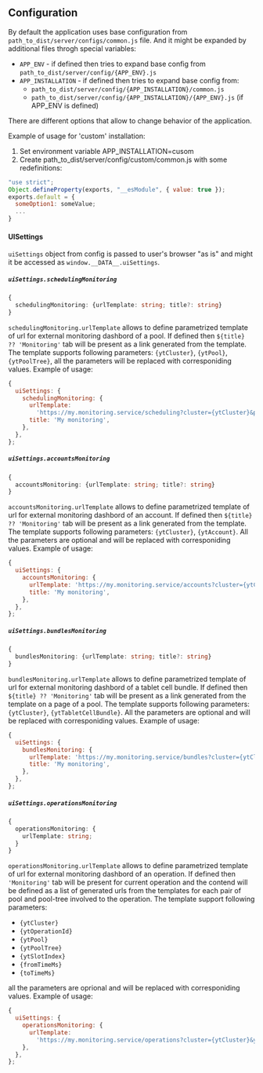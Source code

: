 ## Configuration

By default the application uses base configuration from `path_to_dist/server/configs/common.js` file. And it might be expanded by additional files throgh special variables:

- `APP_ENV` - if defined then tries to expand base config from `path_to_dist/server/config/{APP_ENV}.js`
- `APP_INSTALLATION` - if defined then tries to expand base config from:
  - `path_to_dist/server/config/{APP_INSTALLATION}/common.js`
  - `path_to_dist/server/config/{APP_INSTALLATION}/{APP_ENV}.js` (if APP_ENV is defined)

There are different options that allow to change behavior of the application.

Example of usage for 'custom' installation:

1. Set environment variable APP_INSTALLATION=cusom
2. Create path_to_dist/server/config/custom/common.js with some redefinitions:

```js
"use strict";
Object.defineProperty(exports, "__esModule", { value: true });
exports.default = {
  someOption1: someValue;
  ...
}
```

#### UISettings

`uiSettings` object from config is passed to user's browser "as is" and might it be accessed as `window.__DATA__.uiSettings`.

##### `uiSettings.schedulingMonitoring`

```ts
{
  schedulingMonitoring: {urlTemplate: string; title?: string}
}
```

`schedulingMonitoring.urlTemplate` allows to define parametrized template of url for external monitoring dashbord of a pool.
If defined then `${title} ?? 'Monitoring'` tab will be present as a link generated from the template.
The template supports following parameters: `{ytCluster}`, `{ytPool}`, `{ytPoolTree}`, all the parameters will be replaced with corresponiding values.
Example of usage:

```js
{
  uiSettings: {
    schedulingMonitoring: {
      urlTemplate:
        'https://my.monitoring.service/scheduling?cluster={ytCluster}&pool={ytPool}&tree={ytPoolTree}',
      title: 'My monitoring',
    },
  },
};
```

##### `uiSettings.accountsMonitoring`

```ts
{
  accountsMonitoring: {urlTemplate: string; title?: string}
}
```

`accountsMonitoring.urlTemplate` allows to define parametrized template of url for external monitoring dashbord of an account.
If defined then `${title} ?? 'Monitoring'` tab will be present as a link generated from the template.
The template supports following parameters: `{ytCluster}`, `{ytAccount}`. All the parameters are optional and will be replaced with corresponiding values.
Example of usage:

```js
{
  uiSettings: {
    accountsMonitoring: {
      urlTemplate: 'https://my.monitoring.service/accounts?cluster={ytCluster}&account={ytAccount}',
      title: 'My monitoring',
    },
  },
};
```

##### `uiSettings.bundlesMonitoring`

```ts
{
  bundlesMonitoring: {urlTemplate: string; title?: string}
}
```

`bundlesMonitoring.urlTemplate` allows to define parametrized template of url for external monitoring dashbord of a tablet cell bundle.
If defined then `${title} ?? 'Monitoring'` tab will be present as a link generated from the template on a page of a pool.
The template supports following parameters: `{ytCluster}`, `{ytTabletCellBundle}`. All the parameters are optional and will be replaced with corresponiding values.
Example of usage:

```js
{
  uiSettings: {
    bundlesMonitoring: {
      urlTemplate: 'https://my.monitoring.service/bundles?cluster={ytCluster}&bundle={ytTabletCellBundle}',
      title: 'My monitoring',
    },
  },
};
```

##### `uiSettings.operationsMonitoring`

```ts
{
  operationsMonitoring: {
    urlTemplate: string;
  }
}
```

`operationsMonitoring.urlTemplate` allows to define parametrized template of url for external monitoring dashbord of an operation.
If defined then `'Monitoring'` tab will be present for current operation and the contend will be defined as a list
of generated urls from the templates for each pair of pool and pool-tree involved to the operation.
The template support following parameters:

- `{ytCluster}`
- `{ytOperationId}`
- `{ytPool}`
- `{ytPoolTree}`
- `{ytSlotIndex}`
- `{fromTimeMs}`
- `{toTimeMs}`

all the parameters are oprional and will be replaced with corresponiding values.
Example of usage:

```js
{
  uiSettings: {
    operationsMonitoring: {
      urlTemplate:
        'https://my.monitoring.service/operations?cluster={ytCluster}&ytOperationId={ytOperationId}&pool={ytPool}&poolTree={ytPoolTree}&from={fromTimeMs}&to={toTimeMs}',
    },
  },
};
```
